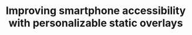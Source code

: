 ---
###############
# DO NOT EDIT
layout: publication
###############

###############
# TO EDIT
# pub title
title: Improving smartphone accessibility with personalizable static overlays

# project image
image:
  name: 2017_assets_static_overlays.png
  alt-text: "static overlays" # provide a description for the image #a11y

# short description of the publication
description: We present an approach that superimposes a virtual overlay to all other interfaces ensuring interface consistency by re-structuring how content is accessed in every screen. To explore the approach, we split the screen, dedicating half to a configurable set of static options mimicking always available physical buttons regardless of context; while the other enables the standard content navigation gestures with the ability to re-order content and apply filters.

# nickname of the person set in data/team_members.yml
authors: André Rodrigues, André Santos, Kyle Montague, Tiago Guerreiro

# link to the pdf
pdf: https://tjvguerreiro.github.io/pubs/sp100rodrigues.pdf

conference-name: ASSETS
venue: "19th International ACM SIGACCESS Conference on Computers and Accessibility. Baltimore, Maryland, USA, October, 2017"
year: 2017

projects:
  - smartphone_accessibility

# area for filter purpose
area: access
###############

---